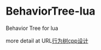 # BehaviorTree-lua
Behavior Tree for lua

more detail at URL[行为树cpp设计](http://forum.cocos.com/t/400-cocos2dx/36157)
